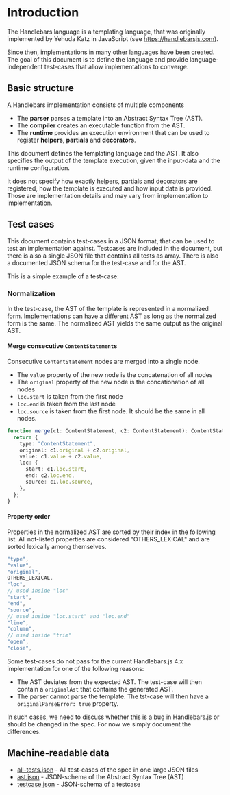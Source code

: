 # Introduction

The Handlebars language is a templating language,
that was originally implemented by Yehuda Katz in JavaScript (see https://handlebarsjs.com).

Since then, implementations in many other languages
have been created. The goal of this document is to define
the language and provide language-independent
test-cases that allow implementations to converge.

## Basic structure

A Handlebars implementation consists of multiple
components

- The **parser** parses a template into an Abstract Syntax Tree (AST).
- The **compiler** creates an executable function from the AST.
- The **runtime** provides an execution environment that can be used
  to register **helpers**, **partials** and **decorators**.

This document defines the templating language and the AST. It also specifies
the output of the template execution, given the input-data and the runtime
configuration.

It does not specify how exactly helpers, partials and decorators are registered,
how the template is executed and how input data is provided.
Those are implementation details and may vary from implementation to
implementation.

## Test cases

This document contains test-cases in a JSON format, that can be used
to test an implementation against. Testcases are included in the document,
but there is also a single JSON file that contains all tests as array.
There is also a documented JSON schema for the test-case and for the AST.

This is a simple example of a test-case:

[](./example.hb-spec.json)

### Normalization

In the test-case, the AST of the template is represented in a normalized form.
Implementations can have a different AST as long as the normalized form is the same.
The normalized AST yields the same output as the original AST.

#### Merge consecutive `ContentStatement`s

Consecutive `ContentStatement` nodes are merged into a single node.

- The `value` property of the new node is the concatenation of all nodes
- The `original` property of the new node is the concationation of all nodes
- `loc.start` is taken from the first node
- `loc.end` is taken from the last node
- `loc.source` is taken from the first node. It should be the same in all nodes.

```typescript
function merge(c1: ContentStatement, c2: ContentStatement): ContentStatement {
  return {
    type: "ContentStatement",
    original: c1.original + c2.original,
    value: c1.value + c2.value,
    loc: {
      start: c1.loc.start,
      end: c2.loc.end,
      source: c1.loc.source,
    },
  };
}
```

#### Property order

Properties in the normalized AST are sorted by their index in the following list.
All not-listed properties are considered "OTHERS_LEXICAL" and are sorted lexically among themselves.

```js
"type",
"value",
"original",
OTHERS_LEXICAL,
"loc",
// used inside "loc"
"start",
"end",
"source",
// used inside "loc.start" and "loc.end"
"line",
"column",
// used inside "trim"
"open",
"close",
```

Some test-cases do not pass for the current Handlebars.js 4.x implementation for one of the following reasons:

- The AST deviates from the expected AST. The test-case will then contain a `originalAst` that contains the generated AST.
- The parser cannot parse the template. The tst-case will then have a `originalParseError: true` property.

In such cases, we need to discuss whether this is a bug in Handlebars.js or should be changed in the spec. For now we simply
document the differences.

## Machine-readable data

- [all-tests.json](../tests/all-tests.json) - All test-cases of the spec in one large JSON files
- [ast.json](../schema/ast.json) - JSON-schema of the Abstract Syntax Tree (AST)
- [testcase.json](../schema/testcase.json) - JSON-schema of a testcase
